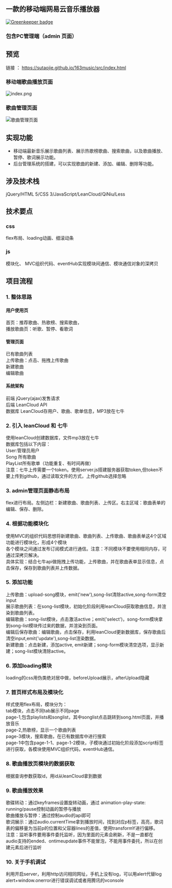 
##  一款的移动端网易云音乐播放器

[![Greenkeeper badge](https://badges.greenkeeper.io/sutaojie/163music.svg)](https://greenkeeper.io/)

### 包含PC管理端（admin 页面）

## 预览
链接 ： https://sutaojie.github.io/163music/src/index.html
### 移动端歌曲播放页面
![index.png](http://pcgd5heye.bkt.clouddn.com/WX20180814-105219@2x.png)
### 歌曲管理页面
![歌曲管理页面](http://pcgd5heye.bkt.clouddn.com/WX20180814-105706@2x.png)
## 实现功能
* 移动端最新音乐展示歌曲列表、展示热歌榜歌曲、搜索歌曲，以及歌曲播放、暂停、歌词展示功能。<br>
* 后台管理系统的搭建，可以实现歌曲的新建、添加、编辑、删除等功能。<br>
## 涉及技术栈
jQuery/HTML 5/CSS 3/JavaScript/LeanCloud/QiNiu/Less
## 技术要点
### css
flex布局、loading动画、细滚动条
### js
模块化、 MVC组织代码、eventHub实现模块间通信、模块通信对象的深拷贝
## 项目流程
### 1. 整体思路
#### 用户使用页
首页：推荐歌曲、热歌榜、搜索歌曲，<br>
播放歌曲页：听歌、暂停、看歌词<br>
#### 管理页面
已有歌曲列表<br>
上传歌曲：点击、拖拽上传歌曲<br>
新建歌曲<br>
编辑歌曲
#### 系统架构
前端  jQuery(ajax)发售请求<br>
后端  LeanCloud API<br>
数据库 LeanCloud存用户、歌曲、歌单信息，MP3放在七牛<br>
### 2. 引入 leanCloud 和 七牛
使用leanCloud创建数据库，文件mp3放在七牛<br>
数据库包括以下内容：<br>
User:管理员用户<br>
Song 所有歌曲<br>
PlayList所有歌单（功能重复、有时间再做）<br>
注意：七牛上传需要一个token。使用server.js搭建服务器获取token,但token不要上传到github，通过读取文件的方式，上传github选择忽略
### 3. admin管理页面静态布局
flex进行布局。左侧边栏：新建歌曲、歌曲列表、上传区。右主区域：歌曲表单的编辑、保存、删除。
### 4. 根据功能模块化
使用MVC的组织代码思想将新建歌曲、歌曲列表、上传歌曲、歌曲表单这4个区域功能进行模块化，形成4个模块<br>
各个模块之间通过发布订阅模式进行通信。注意：不同模块不要使用相同内存，可通过深拷贝解决。<br>
具体实现：结合七牛api做拖拽上传功能，上传歌曲，并在歌曲表单显示信息，点击保存，保存到歌曲列表并上传数据。
### 5. 添加功能
上传歌曲：upload-song模块，emit('new'),song-list清除active,song-form清空input<br>
展示歌曲列表：在song-list模块，初始化阶段利用leanCloud获取歌曲信息，并渲染到歌曲列表。<br>
编辑歌曲：song-list模块，点击激活active；emit('select')，song-form模块拿到song-list模块传过来的数据，并渲染到页面。<br>
编辑后保存歌曲：编辑歌曲，点击保存，利用leanCloud更新数据库，保存歌曲后清空input,emit('update'),song-list渲染数据。<br>
新建歌曲：点击新建，添加active, emit新建；song-form模块清空选项，显示新建；song-list模块清除active。
### 6. 添加loading模块
loading的css用伪类绝对居中做，beforeUpload展示，afterUpload隐藏
### 7. 首页样式布局及模块化
样式使用flex布局，模块分为：<br>
tab模块，点击不同tab展示不同page<br>
page-1,包含playlists和songlist，其中songlist点击跳转到song.html页面，并播放音乐<br>
page-2,热歌榜，显示一个歌曲列表<br>
page-3模块，搜索歌曲，在已有数据库中进行搜索<br>
page-1中包含page-1-1、page-1-2模块，子模块通过初始化阶段添加script标签进行获取，各模块使用MVC组织代码，eventHub通信。
### 8. 歌曲播放页模块的数据获取
根据查询参数获取id，用id从leanCloud拿到数据
### 9. 歌曲播放效果
歌碟转动：通过keyframes设置旋转动画，通过 animation-play-state: running/pause控制动画的暂停与播放<br>
歌曲播放与暂停：通过控制audio的api即可<br>
歌词展示：通过audio.currentTime拿到播放时间，找到对应p标签，高亮，歌词表的偏移量为当前p的位置和父容器lines的差值，使用transformY进行偏移。<br>
注意：监听事件要用事件委托监听，因为里面的元素会刷新，不是一直都在<br>
audio支持的ended、ontimeupdate事件不能冒泡，不能用事件委托，所以在创建元素后进行监听
### 10. 关于手机调试
利用开启server，利用http访问相同网址，手机上没有log，可以用alert代替log<br>
alert+window.onerror进行错误调试或者用腾讯的vconsole

